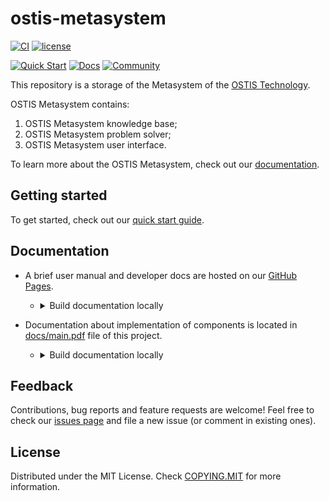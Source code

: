 # ostis-metasystem

[![CI](https://github.com/ostis-ai/ostis-metasystem/actions/workflows/test_conan.yml/badge.svg)](https://github.com/ostis-ai/ostis-metasystem/actions/workflows/test_conan.yml)
[![license](https://img.shields.io/badge/License-MIT-yellow.svg)](COPYING.MIT)

[![Quick Start](https://img.shields.io/badge/-Quick%20Start-black?style=for-the-badge&logo=rocket)](https://ostis-ai.github.io/ostis-metasystem/quick_start)
[![Docs](https://img.shields.io/badge/Docs-gray?style=for-the-badge&logo=read-the-docs)](https://ostis-ai.github.io/ostis-metasystem)
[![Community](https://img.shields.io/badge/-Community-teal?style=for-the-badge&logo=matrix)](https://app.element.io/index.html#/room/#ostis_tech_support:matrix.org)

This repository is a storage of the Metasystem of the [OSTIS Technology](https://github.com/ostis-ai).

OSTIS Metasystem contains:
1. OSTIS Metasystem knowledge base;
2. OSTIS Metasystem problem solver;
3. OSTIS Metasystem user interface.

To learn more about the OSTIS Metasystem, check out our [documentation](https://libeldoc.bsuir.by/handle/123456789/51151).

## Getting started

To get started, check out our [quick start guide](https://ostis-ai.github.io/ostis-metasystem/quick_start).

## Documentation

- A brief user manual and developer docs are hosted on our [GitHub Pages](https://ostis-ai.github.io/ostis-metasystem).
  - <details>
      <summary>Build documentation locally</summary>

    ```sh
    pip3 install mkdocs mkdocs-material
    mkdocs serve
    # and open http://127.0.0.1:8003/ in your browser
    ```
    </details>

- Documentation about implementation of components is located in [docs/main.pdf](docs/main.pdf) file of this project.
  - <details>
       <summary>Build documentation locally</summary>
      
    - ### Build steps (using LaTeX)
      ```sh
      cd docs
      TEXINPUTS=./scn: latexmk -pdf -bibtex main.tex
      ```

    - ### Build steps (using Docker)

      ```sh
      docker run -v ${PWD}:/workdir --rm -it ostis/scn-latex-plugin:latest "docs/main.tex"
      ```

    - ### Download scn-tex-plugin and documentation for subprojects

      After the compilation, the `main.pdf` file should appear at `ostis-metasystem/docs/`. You can find more information about [scn-latex-plugin here](https://github.com/ostis-ai/scn-latex-plugin).
    </details>

## Feedback

Contributions, bug reports and feature requests are welcome! Feel free to check our [issues page](https://github.com/ostis-ai/ostis-metasystem/issues) and file a new issue (or comment in existing ones).

## License

Distributed under the MIT License. Check [COPYING.MIT](COPYING.MIT) for more information.
